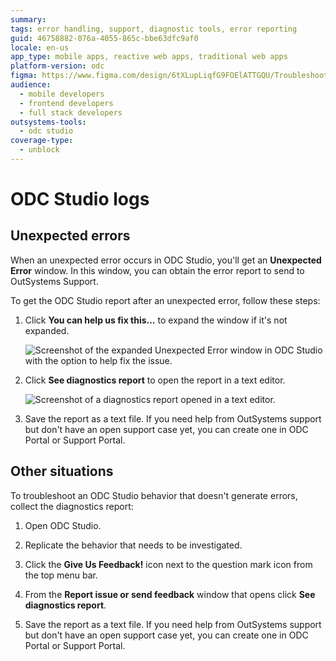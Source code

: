 ```yaml
---
summary:
tags: error handling, support, diagnostic tools, error reporting
guid: 46758882-076a-4055-865c-bbe63dfc9af0
locale: en-us
app_type: mobile apps, reactive web apps, traditional web apps
platform-version: odc
figma: https://www.figma.com/design/6tXLupLiqfG9FOElATTGQU/Troubleshooting?node-id=3648-246
audience:
  - mobile developers
  - frontend developers
  - full stack developers
outsystems-tools:
  - odc studio
coverage-type:
  - unblock
---
```


# ODC Studio logs

## Unexpected errors

When an unexpected error occurs in ODC Studio, you'll get an **Unexpected Error** window. In this window, you can obtain the error report to send to OutSystems Support.

To get the ODC Studio report after an unexpected error, follow these steps:

1. Click **You can help us fix this…** to expand the window if it's not expanded.

   ![Screenshot of the expanded Unexpected Error window in ODC Studio with the option to help fix the issue.](images/report-issue-ss.png "Expanded UnexpectedError Window")

1. Click **See diagnostics report** to open the report in a text editor.
   
   ![Screenshot of a diagnostics report opened in a text editor.](images/text-editor.png "Diagnostics Report in Text Editor")

1. Save the report as a text file. If you need help from OutSystems support but don't have an open support case yet, you can create one in ODC Portal or Support Portal.

## Other situations

To troubleshoot an ODC Studio behavior that doesn't generate errors, collect the diagnostics report:

1. Open ODC Studio.

1. Replicate the behavior that needs to be investigated.

1. Click the **Give Us Feedback!** icon next to the question mark icon from the top menu bar.

1. From the **Report issue or send feedback** window that opens click **See diagnostics report**.

1. Save the report as a text file. If you need help from OutSystems support but don't have an open support case yet, you can create one in ODC Portal or Support Portal.
